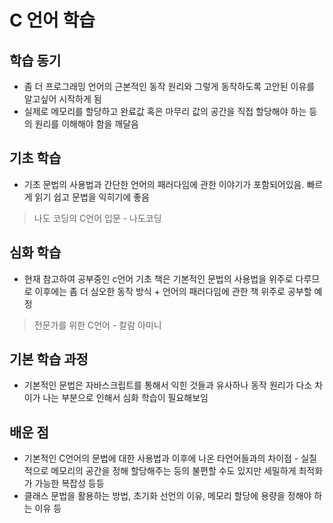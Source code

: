 # C 언어 학습
## 학습 동기
- 좀 더 프로그래밍 언어의 근본적인 동작 원리와 그렇게 동작하도록 고안된 이유를 알고싶어 시작하게 됨
- 실제로 메모리를 할당하고 완료값 혹은 마무리 값의 공간을 직접 할당해야 하는 등의 원리를 이해해야 함을 깨달음

## 기초 학습
- 기초 문법의 사용법과 간단한 언어의 패러다임에 관한 이야기가 포함되어있음. 빠르게 읽기 쉽고 문법을 익히기에 좋음
> 나도 코딩의 C언어 입문 - 나도코딩
## 심화 학습
- 현재 참고하여 공부중인 c언어 기초 책은 기본적인 문법의 사용법을 위주로 다루므로 이후에는 좀 더 심오한 동작 방식 + 언어의 패러다임에 관한 책 위주로 공부할 예정

> 전문가를 위한 C언어 - 칼람 아미니

## 기본 학습 과정
- 기본적인 문법은 자바스크립트를 통해서 익힌 것들과 유사하나 동작 원리가 다소 차이가 나는 부분으로 인해서 심화 학습이 필요해보임

## 배운 점
- 기본적인 C언어의 문법에 대한 사용법과 이후에 나온 타언어들과의 차이점 - 실질적으로 메모리의 공간을 정해 할당해주는 등의 불편할 수도 있지만 세밀하게 최적화가 가능한 복잡성 등등
- 클래스 문법을 활용하는 방법, 초기화 선언의 이유, 메모리 할당에 용량을 정해야 하는 이유 등